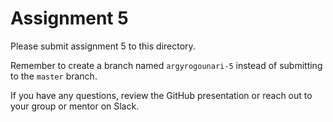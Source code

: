 # Assignment 5

Please submit assignment 5 to this directory.

Remember to create a branch named `argyrogounari-5` 
instead of submitting to the `master` branch.

If you have any questions, review the GitHub presentation or reach
out to your group or mentor on Slack.
